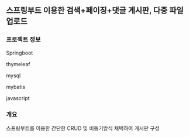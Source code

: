 
## 스프링부트 이용한 검색+페이징+댓글 게시판, 다중 파일업로드


### 프로젝트 정보
  Springboot
  
  thymeleaf
  
  mysql
  
  mybatis
  
  javascript
  


### 개요

  스프링부트를 이용한 간단한 CRUD 및 비동기방식 채택하여 게시판 구성
  
